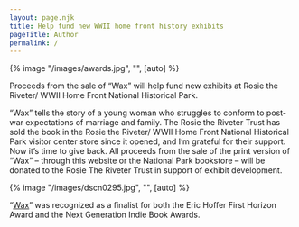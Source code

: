 ```yaml
---
layout: page.njk
title: Help fund new WWII home front history exhibits
pageTitle: Author
permalink: /
---
```


<div class="overflow-hidden">
  <div class="flex justify-center">
    {% image "/images/awards.jpg", "", [auto] %}
  </div>

  Proceeds from the sale of “Wax” will help fund new exhibits at Rosie the Riveter/ WWII Home Front National Historical Park.

  “Wax” tells the story of a young woman who struggles to conform to post-war expectations of marriage and family. The
  Rosie the Riveter Trust has sold the book in the Rosie the Riveter/ WWII Home Front National Historical Park visitor
  center store since it opened, and I’m grateful for their support. Now it’s time to give back. All proceeds from the sale
  of the print version of “Wax” – through this website or the National Park bookstore – will be donated to the Rosie The
  Riveter Trust in support of exhibit development.

  <div class="mx-auto w-1/2 sm:float-left sm:pr-10 sm:w-1/3">
    {% image "/images/dscn0295.jpg", "", [auto] %}
  </div>

  “[Wax](/books/)” was recognized as a finalist for both the Eric Hoffer First Horizon Award and the Next Generation Indie Book Awards.
</div>
